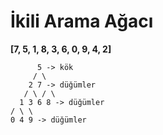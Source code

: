 #  İkili Arama Ağacı

**[7, 5, 1, 8, 3, 6, 0, 9, 4, 2]**

```
      5 -> kök
     / \
    2 7 -> düğümler
   / \ / \
  1 3 6 8 -> düğümler
/ \ \
0 4 9 -> düğümler
```